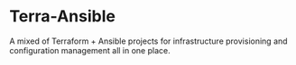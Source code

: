 # Terra-Ansible
A mixed of Terraform + Ansible projects for infrastructure provisioning and configuration management all in one place.
